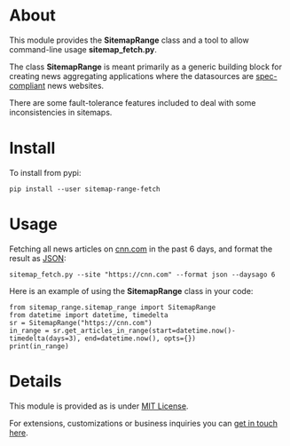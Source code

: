 About
=====

This module provides the **SitemapRange** class and a tool to allow command-line usage **sitemap_fetch.py**.

The class **SitemapRange** is meant primarily as a generic building block for creating news aggregating applications where the datasources are [spec-compliant](https://www.sitemaps.org/protocol.html) news websites.

There are some fault-tolerance features included to deal with some inconsistencies in sitemaps.

Install
=======

To install from pypi:

    pip install --user sitemap-range-fetch

Usage
=====

Fetching all news articles on [cnn.com](http://cnn.com) in the past 6 days, and format the result as [JSON](https://en.wikipedia.org/wiki/JSON):

    sitemap_fetch.py --site "https://cnn.com" --format json --daysago 6

Here is an example of using the **SitemapRange** class in your code:

    from sitemap_range.sitemap_range import SitemapRange
    from datetime import datetime, timedelta
    sr = SitemapRange("https://cnn.com")
    in_range = sr.get_articles_in_range(start=datetime.now()-timedelta(days=3), end=datetime.now(), opts={})
    print(in_range)

Details
=======

This module is provided as is under [MIT License](https://opensource.org/licenses/MIT).

For extensions, customizations or business inquiries you can [get in touch here](mailto:business@garage-coding.com).
